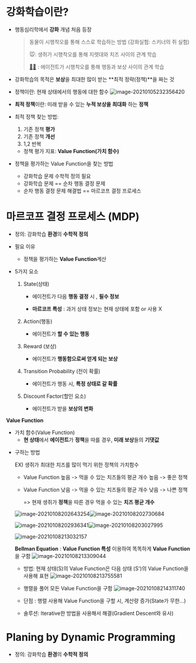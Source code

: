 # 강화학습이란?



* 행동심리학에서 **강화** 개념 처음 등장

  > 동물이 시행착오를 통해 스스로 학습하는 방법  (강화실험: 스키너의 쥐 실험)
  >
  > 🐭: 생쥐가 시행착오를 통해 지렛대와 치즈 사이의 관계 학습
  >
  > [👨‍💻](https://www.emojiall.com/ko/emoji/👨‍💻) : 에이전트가 시행착오를 통해 행동과 보상 사이의 관계 학습

* 강화학습의 목적은 **보상**을 최대한 많이 받는 **최적 정략(정책)**을 짜는 것

* 정책이란:
  현재 상태에서의 행동에 대한 함수
  ![image-20210105232356420](C:\Users\com11\AppData\Roaming\Typora\typora-user-images\image-20210105232356420.png) 

* **최적 정책**이란:
  미래 받을 수 있는 **누적 보상을 최대화** 하는 **정책**

* 최적 정책 찾는 방법:

  1. 기존 정책 **평가**
  2. 기존 정책 **개선**
  3. 1,2 반복

  * 정책 평가 지표: **Value Function(가치 함수)**

* 정책을 평가하는 Value Function을 찾는 방법

  - 강화학습 문제 수학적 정의 필요
  - 강화학습 문제 == 순차 행동 결정 문제
  - 순차 행동 결정 문제 해결법 == 마르코프 결정 프로세스



# 마르코프 결정 프로세스 (MDP)

* 정의: 강화학습 **환경**의 **수학적 정의**
* 필요 이유
  - 정책을 평가하는 **Value Function**계산

* 5가지 요소

  1. State(상태)

     - 에이전트가 다음 **행동 결정** 시 , **필수 정보**

     - **마르코프 특성** :  과거 상태 정보는 현재 상태에 포함 or 사용 X

  2. Action(행동)

     - 에이전트가 **할 수 있는 행동**

  3. Reward (보상)

     - 에이전트가 **행동함으로써 얻게 되는 보상**

  4. Transition Probability (전이 확률)

     - 에이전트가 행동 시, **특정 상태로 갈 확률**

  5. Discount Factor(할인 요소)

     - 에이전트가 받을 **보상의 변화**



**Value Function** 

- 가치 함수(Value Function)
  * **현 상태**에서 **에이전트**가 **정책**을 따를 경우, **미래 보상**들의 **기댓값**

* 구하는 방법 

  EX) 생쥐가 최대한 치즈를 많이 먹기 위한 정책의 가치함수

  - Value Function 높음 -> 먹을 수 있는 치즈들의 평균 개수 높음 -> 좋은 정책

  - Value Function 낮음 -> 먹을 수 있는 치즈들의 평균 개수 낮음 -> 나쁜 정책

    => 현재 생쥐가 **정책**을 따른 경우 먹을 수 있는 **치즈 평균 개수**

  ![image-20210108202643254](C:\Users\com11\AppData\Roaming\Typora\typora-user-images\image-20210108202643254.png)![image-20210108202730684](C:\Users\com11\AppData\Roaming\Typora\typora-user-images\image-20210108202730684.png)

   ![image-20210108202936341](C:\Users\com11\AppData\Roaming\Typora\typora-user-images\image-20210108202936341.png)![image-20210108203027995](C:\Users\com11\AppData\Roaming\Typora\typora-user-images\image-20210108203027995.png)

  ![image-20210108213032157](C:\Users\com11\AppData\Roaming\Typora\typora-user-images\image-20210108213032157.png)

  **Bellman Equation**
  : **Value Function 특성** 이용하여 똑똑하게 **Value Function**을 구함
  ![image-20210108213309044](C:\Users\com11\AppData\Roaming\Typora\typora-user-images\image-20210108213309044.png)

  * 방법: 현재 상태(S)의 Value Function은 다음 상태 (S')의 Value Function을 사용해 표현
     ![image-20210108213755581](C:\Users\com11\AppData\Roaming\Typora\typora-user-images\image-20210108213755581.png)

  * 행렬을 풀어 모든 Value Function을 구함
    ![image-20210108214311740](C:\Users\com11\AppData\Roaming\Typora\typora-user-images\image-20210108214311740.png)
  * 단점 : 
    행렬 사용해 Value Function을 구할 시, 계산량 증가(State가 무한...)
  * 솔루션:
    Iterative한 방법을 사용해서 해결(Gradient Descent와 유사)







# Planing by Dynamic Programming

*  정의: 강화학습 **환경**의 **수학적 정의**